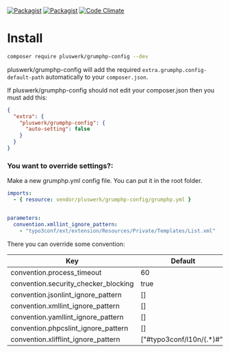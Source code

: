 [![Packagist](https://img.shields.io/packagist/v/pluswerk/grumphp-config.svg?style=flat-square)](https://packagist.org/packages/pluswerk/grumphp-config)
[![Packagist](https://img.shields.io/packagist/l/pluswerk/grumphp-config.svg?style=flat-square)](https://opensource.org/licenses/LGPL-3.0)
[![Code Climate](https://img.shields.io/codeclimate/github/pluswerk/grumphp-xliff-task.svg?style=flat-square)](https://codeclimate.com/github/pluswerk/grumphp-xliff-task)

# Install

````bash
composer require pluswerk/grumphp-config --dev
````

pluswerk/grumphp-config will add the required ``extra.grumphp.config-default-path`` automatically to your ``composer.json``.

If pluswerk/grumphp-config should not edit your composer.json then you must add this:
````json
{
  "extra": {
    "pluswerk/grumphp-config": {
      "auto-setting": false
    }
  }
}
````

### You want to override settings?:


Make a new grumphp.yml config file. You can put it in the root folder.
````yaml
imports:
  - { resource: vendor/pluswerk/grumphp-config/grumphp.yml }


parameters:
  convention.xmllint_ignore_pattern:
    - "typo3conf/ext/extension/Resources/Private/Templates/List.xml"
````

There you can override some convention:


| Key                                 | Default                       |
|-------------------------------------|-------------------------------|
| convention.process_timeout          | 60                            |
| convention.security_checker_blocking| true                          |
| convention.jsonlint_ignore_pattern  | []                            |
| convention.xmllint_ignore_pattern   | []                            |
| convention.yamllint_ignore_pattern  | []                            |
| convention.phpcslint_ignore_pattern | []                            |
| convention.xlifflint_ignore_pattern | ["#typo3conf/l10n/(.*)#"]     |
